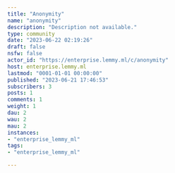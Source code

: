 ```yaml
---
title: "Anonymity" 
name: "anonymity"
description: "Description not available."
type: community
date: "2023-06-22 02:19:26"
draft: false
nsfw: false
actor_id: "https://enterprise.lemmy.ml/c/anonymity"
host: enterprise.lemmy.ml
lastmod: "0001-01-01 00:00:00"
published: "2023-06-21 17:46:53"
subscribers: 3
posts: 1
comments: 1
weight: 1
dau: 2
wau: 2
mau: 2
instances:
- "enterprise_lemmy_ml"
tags: 
- "enterprise_lemmy_ml"

---
```

